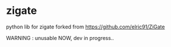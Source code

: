 # zigate
python lib for zigate
forked from https://github.com/elric91/ZiGate

WARNING : unusable NOW, dev in progress..
